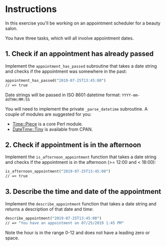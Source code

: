 # Instructions

In this exercise you'll be working on an appointment scheduler for a beauty salon.

You have three tasks, which will all involve appointment dates.

## 1. Check if an appointment has already passed

Implement the `appointment_has_passed` subroutine that takes a date string and checks if the appointment was somewhere in the past:

```perl
appointment_has_passed("2019-07-25T13:45:00")
// => true
```

Date strings will be passed in ISO 8601 datetime format: `YYYY-mm-ddTHH:MM:SS`

You will need to implement the private `_parse_datetime` subroutine.
A couple of modules are suggested for you:

- [Time::Piece][time-piece] is a core Perl module.
- [DateTime::Tiny][datetime-tiny] is available from CPAN.

## 2. Check if appointment is in the afternoon

Implement the `is_afternoon_appointment` function that takes a date string and checks if the appointment is in the afternoon (>= 12:00 and < 18:00):

```perl
is_afternoon_appointment("2019-07-25T13:45:00")
// => true
```

## 3. Describe the time and date of the appointment

Implement the `describe_appointment` function that takes a date string and returns a description of that date and time:

```perl
describe_appointment("2019-07-25T13:45:00")
// => "You have an appointment on 07/25/2019 1:45 PM"
```

Note the hour is in the range 0-12 and does not have a leading zero or space.

[time-piece]: https://perldoc.pl/Time::Piece
[datetime-tiny]: https://metacpan.org/pod/DateTime::Tiny
